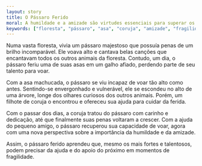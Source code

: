 ```yaml
---
layout: story
title: O Pássaro Ferido
moral: A humildade e a amizade são virtudes essenciais para superar os desafios da vida.
keywords: ["floresta", "pássaro", "asa", "coruja", "amizade", "fragilidade", "ajuda", "virtudes"]
---
```


Numa vasta floresta, vivia um pássaro majestoso que possuía penas de um brilho incomparável. Ele voava alto e cantava belas canções que encantavam todos os outros animais da floresta. Contudo, um dia, o pássaro feriu uma de suas asas em um galho afiado, perdendo parte de seu talento para voar.

Com a asa machucada, o pássaro se viu incapaz de voar tão alto como antes. Sentindo-se envergonhado e vulnerável, ele se escondeu no alto de uma árvore, longe dos olhares curiosos dos outros animais. Porém, um filhote de coruja o encontrou e ofereceu sua ajuda para cuidar da ferida.

Com o passar dos dias, a coruja tratou do pássaro com carinho e dedicação, até que finalmente suas penas voltaram a crescer. Com a ajuda do pequeno amigo, o pássaro recuperou sua capacidade de voar, agora com uma nova perspectiva sobre a importância da humildade e da amizade.

Assim, o pássaro ferido aprendeu que, mesmo os mais fortes e talentosos, podem precisar da ajuda e do apoio do próximo em momentos de fragilidade.
